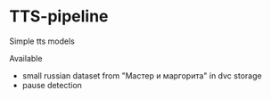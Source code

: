 # TTS-pipeline
Simple tts models

Available 
* small russian dataset from "Мастер и маргорита" in dvc storage
* pause detection
